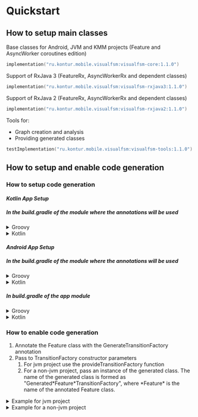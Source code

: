 # Quickstart

## How to setup main classes

Base classes for Android, JVM and KMM projects (Feature and AsyncWorker coroutines edition)

```kotlin
implementation("ru.kontur.mobile.visualfsm:visualfsm-core:1.1.0")
```

Support of RxJava 3 (FeatureRx, AsyncWorkerRx and dependent classes)

```kotlin
implementation("ru.kontur.mobile.visualfsm:visualfsm-rxjava3:1.1.0")
```

Support of RxJava 2 (FeatureRx, AsyncWorkerRx and dependent classes)

```kotlin
implementation("ru.kontur.mobile.visualfsm:visualfsm-rxjava2:1.1.0")
```

Tools for:

* Graph creation and analysis
* Providing generated classes

```kotlin
testImplementation("ru.kontur.mobile.visualfsm:visualfsm-tools:1.1.0")
```

## How to setup and enable code generation

### How to setup code generation

#### _Kotlin App Setup_

##### In the build.gradle of the module where the annotations will be used

<details>
  <summary>Groovy</summary>

```groovy
// Use KSP plugin
plugins {
    id "com.google.devtools.ksp" version "1.6.21-1.0.6"
}

// Add generated code to source code directories
kotlin {
    sourceSets {
        main.kotlin.srcDirs += 'build/generated/ksp/main/kotlin'
        test.kotlin.srcDirs += 'build/generated/ksp/test/kotlin'
    }
}

dependencies {
    // Use AnnotationProcessor
    ksp "ru.kontur.mobile.visualfsm:visualfsm-compiler:1.1.0"
    // Use tools for convenient provide of the generated code. For jvm projects only.
    implementation "ru.kontur.mobile.visualfsm:visualfsm-tools:1.1.0"
}
```

</details>
<details>
  <summary>Kotlin</summary>

```kotlin
// Use KSP plugin
plugins {
    id("com.google.devtools.ksp") version "1.6.10-1.0.6"
}

// Add generated code to source code directories
kotlin {
    sourceSets.main {
        kotlin.srcDir("build/generated/ksp/main/kotlin")
    }
    sourceSets.test {
        kotlin.srcDir("build/generated/ksp/test/kotlin")
    }
}

dependencies {
    // Use AnnotationProcessor
    ksp("ru.kontur.mobile.visualfsm:visualfsm-compiler:1.1.0")
    // Use tools for convenient provide of the generated code. For jvm projects only.
    implementation("ru.kontur.mobile.visualfsm:visualfsm-tools:1.1.0")
}
```

</details>

#### _Android App Setup_

##### In the build.gradle of the module where the annotations will be used

<details>
  <summary>Groovy</summary>

```groovy
// Use KSP plugin
plugins {
    id "com.google.devtools.ksp" version "1.6.21-1.0.6"
}

dependencies {
    // Use AnnotationProcessor
    ksp "ru.kontur.mobile.visualfsm:visualfsm-compiler:1.1.0"
    // Use tools for convenient provide of the generated code
    implementation "ru.kontur.mobile.visualfsm:visualfsm-tools:1.1.0"
}
```

</details>
<details>
  <summary>Kotlin</summary>

```kotlin
// Use KSP plugin
plugins {
    id("com.google.devtools.ksp") version "1.6.10-1.0.6"
}

dependencies {
    // Use AnnotationProcessor
    ksp("ru.kontur.mobile.visualfsm:visualfsm-compiler:1.1.0")
    // Use tools for convenient provide of the generated code
    implementation("ru.kontur.mobile.visualfsm:visualfsm-tools:1.1.0")
}
```

</details>

##### _In build.gradle of the app module_

<details>
  <summary>Groovy</summary>

```groovy
// Add generated code to source code directories
android {
    applicationVariants.all { variant ->
        variant.sourceSets.java.each {
            it.srcDirs += "build/generated/ksp/${variant.name}/kotlin"
        }
    }
}
```

</details>
<details>
  <summary>Kotlin</summary>

```kotlin
// Add generated code to source code directories
android.applicationVariants.all {
    kotlin {
        sourceSets {
            getByName(name) {
                kotlin.srcDir("build/generated/ksp/$name/kotlin")
            }
        }
    }
}
```

</details>

### How to enable code generation

1. Annotate the Feature class with the GenerateTransitionFactory annotation
2. Pass to TransitionFactory constructor parameters
    1. For jvm project use the provideTransitionFactory function
    2. For a non-jvm project, pass an instance of the generated class.
       The name of the generated class is formed as "Generated\*Feature\*TransitionFactory",
       where \*Feature\* is the name of the annotated Feature class.

<details>
  <summary>Example for jvm project</summary>

```kotlin
// Use Feature with Kotlin Coroutines or FeatureRx with RxJava
@GenerateTransitionFactory // annotation for enable generation of TransitionFactory
class AuthFeature(initialState: AuthFSMState) : Feature<AuthFSMState, AuthFSMAction>(
    initialState = initialState,
    transitionFactory = provideTransitionFactory() // Get an instance of the generated TransitionFactory
)
```

</details>
<details>
  <summary>Example for a non-jvm project</summary>

```kotlin
// Use Feature with Kotlin Coroutines or FeatureRx with RxJava
@GenerateTransitionFactory // annotation for enable generation of TransitionFactory
class AuthFeature(initialState: AuthFSMState) : Feature<AuthFSMState, AuthFSMAction>(
    initialState = initialState,
    transitionFactory = GeneratedAuthFeatureTransitionFactory()
)
```

</details>